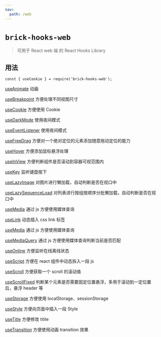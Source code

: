 ```yaml
---
nav:
  path: /web
---
```


# `brick-hooks-web`

> 可用于 React web 端 的 React Hooks Library

## 用法

```
const { useCookie } = require('brick-hooks-web');
```

[useAnimate](https://github.com/MingNeo/brick-hooks/blob/master/packages/web/src/useBreakpoint/README.md) 动画

[useBreakpoint](https://github.com/MingNeo/brick-hooks/blob/master/packages/web/src/useBreakpoint/README.md) 方便处理不同视图尺寸

[useCookie](https://github.com/MingNeo/brick-hooks/blob/master/packages/web/src/useCookie/README.md) 方便使用 Cookie

[useDarkMode](https://github.com/MingNeo/brick-hooks/blob/master/packages/web/src/useDarkMode/README.md) 使用夜间模式

[useEventListener](https://github.com/MingNeo/brick-hooks/blob/master/packages/web/src/useEventListener/README.md) 使用夜间模式

[useFreeDrag](https://github.com/MingNeo/brick-hooks/blob/master/packages/web/src/useFreeDrag/README.md) 方便对一个绝对定位的元素添加随意拖动定位的能力

[useHover](https://github.com/MingNeo/brick-hooks/blob/master/packages/web/src/useHover/README.md) 方便添加鼠标悬浮处理

[useInView](https://github.com/MingNeo/brick-hooks/blob/master/packages/web/src/useInView/README.md) 方便判断组件是否滚动到容器可视范围内

[useKey](https://github.com/MingNeo/brick-hooks/blob/master/packages/web/src/useKey/README.md) 监听键盘按下

[useLazyImage](https://github.com/MingNeo/brick-hooks/blob/master/packages/web/src/useLazyImage/README.md) 对图片进行懒加载，自动判断是否在视口中

[useLazySequenceLoad](https://github.com/MingNeo/brick-hooks/blob/master/packages/web/src/useLazySequenceLoad/README.md) 对列表进行按组按顺序分批懒加载，自动判断是否在视口中

[useMedia](https://github.com/MingNeo/brick-hooks/blob/master/packages/web/src/useMedia/README.md) 通过 js 方便使用媒体查询

[useLink](https://github.com/MingNeo/brick-hooks/blob/master/packages/web/src/useLink/README.md) 动态插入 css link 标签

[useMedia](https://github.com/MingNeo/brick-hooks/blob/master/packages/web/src/useMedia/README.md) 通过 js 方便使用媒体查询

[useMediaQuery](https://github.com/MingNeo/brick-hooks/blob/master/packages/web/src/useMediaQuery/README.md) 通过 js 方便使用媒体查询判断当前是否匹配

[useOnline](https://github.com/MingNeo/brick-hooks/blob/master/packages/web/src/useOnline/README.md) 方便监听在线离线状态

[useScript](https://github.com/MingNeo/brick-hooks/blob/master/packages/web/src/useScript/README.md) 方便在 react 组件中动态拆入一段 js

[useScroll](https://github.com/MingNeo/brick-hooks/blob/master/packages/web/src/useScroll/README.md) 方便获取一个 scroll 的滚动值

[useScrollFixed](https://github.com/MingNeo/brick-hooks/blob/master/packages/web/src/useScrollFixed/README.md) 判断某个元素是否需要固定位置悬浮，多用于滚动到一定位置后，悬浮 header 等

[useStorage](https://github.com/MingNeo/brick-hooks/blob/master/packages/web/src/useStorage/README.md) 方便使用 localStorage、sessionStorage

[useStyle](https://github.com/MingNeo/brick-hooks/blob/master/packages/web/src/useStyle/README.md) 方便向页面中插入一段 Style

[useTitle](https://github.com/MingNeo/brick-hooks/blob/master/packages/web/src/useTitle/README.md) 方便修改 titile

[useTransition](https://github.com/MingNeo/brick-hooks/blob/master/packages/web/src/useTransition/README.md) 方便使用动画 transition 效果
